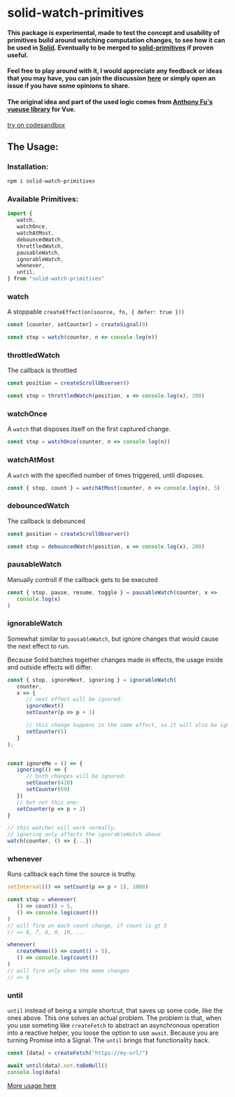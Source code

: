 # solid-watch-primitives

#### This package is experimental, made to test the concept and usability of primitives build around watching computation changes, to see how it can be used in [Solid](https://www.solidjs.com/). Eventually to be merged to [solid-primitives](https://github.com/davedbase/solid-primitives) if proven useful.

#### Feel free to play around with it, I would appreciate any feedback or ideas that you may have, you can join the discussion [here](https://github.com/davedbase/solid-primitives/pull/19) or simply open an issue if you have some opinions to share.

#### The original idea and part of the used logic comes from [Anthony Fu's vueuse library](https://github.com/vueuse/vueuse) for Vue.

[try on codesandbox](https://codesandbox.io/s/solid-watch-primitives-zoxwe?file=/src/index.tsx)

## The Usage:

### Installation:

```sh
npm i solid-watch-primitives
```

### Available Primitives:

```ts
import {
   watch,
   watchOnce,
   watchAtMost,
   debouncedWatch,
   throttledWatch,
   pausableWatch,
   ignorableWatch,
   whenever,
   until,
} from "solid-watch-primitives"
```

### watch

A stoppable `createEffect(on(source, fn, { defer: true }))`

```ts
const [counter, setCounter] = createSignal(0)

const stop = watch(counter, n => console.log(n))
```

### throttledWatch

The callback is throttled

```ts
const position = createScrollObserver()

const stop = throttledWatch(position, x => console.log(x), 200)
```

### watchOnce

A `watch` that disposes itself on the first captured change.

```ts
const stop = watchOnce(counter, n => console.log(n))
```

### watchAtMost

A `watch` with the specified number of times triggered, until disposes.

```ts
const { stop, count } = watchAtMost(counter, n => console.log(n), 5)
```

### debouncedWatch

The callback is debounced

```ts
const position = createScrollObserver()

const stop = debouncedWatch(position, x => console.log(x), 200)
```

### pausableWatch

Manually controll if the callback gets to be executed

```ts
const { stop, pause, resume, toggle } = pausableWatch(counter, x =>
   console.log(x)
)
```

### ignorableWatch

Somewhat similar to `pausableWatch`, but ignore changes that would cause the next effect to run.

Because Solid batches together changes made in effects, the usage inside and outside effects will differ.

```ts
const { stop, ignoreNext, ignoring } = ignorableWatch(
   counter,
   x => {
      // next effect will be ignored:
      ignoreNext()
      setCounter(p => p + 1)

      // this change happens in the same effect, so it will also be ignored
      setCounter(5)
   }
);


const ignoreMe = () => {
   ignoring(() => {
      // both changes will be ignored:
      setCounter(420)
      setCounter(69)
   })
   // but not this one:
   setCounter(p => p + 2)
}

// this watcher will work normally,
// ignoring only affects the ignorableWatch above
watch(counter, () => {...})
```

### whenever

Runs callback each time the source is truthy.

```ts
setInterval(() => setCount(p => p + 1), 1000)

const stop = whenever(
   () => count() > 5,
   () => console.log(count())
)
// will fire on each count change, if count is gt 5
// => 6, 7, 8, 9, 10, ...

whenever(
   createMemo(() => count() > 5),
   () => console.log(count())
)
// will fire only when the memo changes
// => 6
```

### until

`until` instead of being a simple shortcut, that saves up some code, like the ones above.
This one solves an actual problem. The problem is that, when you use someting like `createFetch` to abstract an asynchronous operation into a reactive helper, you loose the option to use `await`. Because you are turning Promise into a Signal. The `until` brings that functionality back.

```ts
const [data] = createFetch("https://my-url/")

await until(data).not.toBeNull()
console.log(data)
```

[More usage here](https://vueuse.org/shared/until/#usage)
